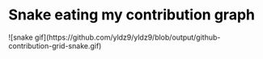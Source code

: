 <h1 style="color:black;">Snake eating my contribution graph</h1>
![snake gif](https://github.com/yldz9/yldz9/blob/output/github-contribution-grid-snake.gif)
